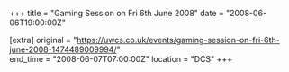+++
title = "Gaming Session on Fri 6th June 2008"
date = "2008-06-06T19:00:00Z"

[extra]
original = "https://uwcs.co.uk/events/gaming-session-on-fri-6th-june-2008-1474489009994/"    
end_time = "2008-06-07T07:00:00Z"
location = "DCS"
+++



